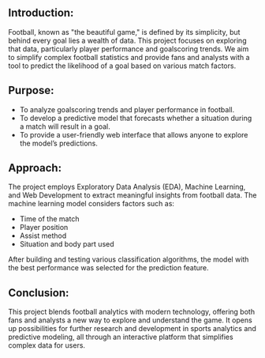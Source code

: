 ## Introduction:
Football, known as "the beautiful game," is defined by its simplicity, but behind every goal lies a wealth of data. This project focuses on exploring that data, particularly player performance and goalscoring trends. We aim to simplify complex football statistics and provide fans and analysts with a tool to predict the likelihood of a goal based on various match factors.

## Purpose:
- To analyze goalscoring trends and player performance in football.
- To develop a predictive model that forecasts whether a situation during a match will result in a goal.
- To provide a user-friendly web interface that allows anyone to explore the model’s predictions.

## Approach:
The project employs Exploratory Data Analysis (EDA), Machine Learning, and Web Development to extract meaningful insights from football data. The machine learning model considers factors such as:
- Time of the match
- Player position
- Assist method
- Situation and body part used

After building and testing various classification algorithms, the model with the best performance was selected for the prediction feature.

## Conclusion:
This project blends football analytics with modern technology, offering both fans and analysts a new way to explore and understand the game. It opens up possibilities for further research and development in sports analytics and predictive modeling, all through an interactive platform that simplifies complex data for users.
